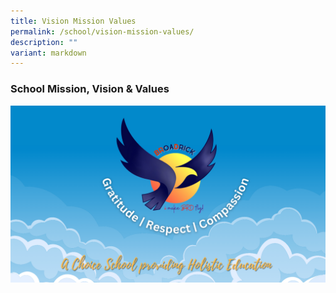 ```yaml
---
title: Vision Mission Values
permalink: /school/vision-mission-values/
description: ""
variant: markdown
---
```

### School Mission, Vision & Values
![](/images/2024/2024_mission_vission_v1.png)


